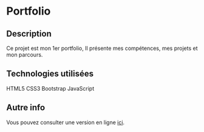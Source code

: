 # Portfolio

## Description
Ce projet est mon 1er portfolio, Il présente mes compétences, mes projets et mon parcours.

## Technologies utilisées
HTML5
CSS3
Bootstrap
JavaScript

## Autre info
Vous pouvez consulter une version en ligne [ici]([https://votre-lien-en-ligne.com](https://anto95240.github.io/Portfolio-v1)).
